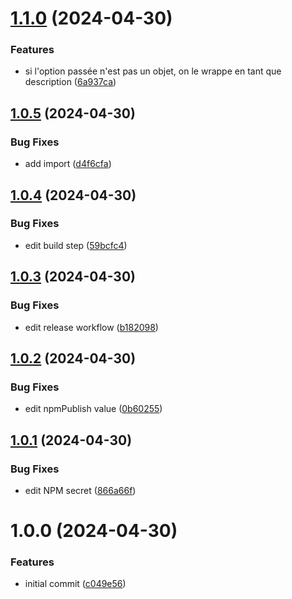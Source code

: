 # [1.1.0](https://github.com/SocialGouv/nuxt-dsfr-toaster-module/compare/v1.0.5...v1.1.0) (2024-04-30)


### Features

* si l'option passée n'est pas un objet, on le wrappe en tant que description ([6a937ca](https://github.com/SocialGouv/nuxt-dsfr-toaster-module/commit/6a937ca20bca3d10139b4fc9674ff784bf993277))

## [1.0.5](https://github.com/SocialGouv/nuxt-dsfr-toaster-module/compare/v1.0.4...v1.0.5) (2024-04-30)


### Bug Fixes

* add import ([d4f6cfa](https://github.com/SocialGouv/nuxt-dsfr-toaster-module/commit/d4f6cfa9475c61d22df9e0c629e4251aa0df041e))

## [1.0.4](https://github.com/SocialGouv/nuxt-dsfr-toaster-module/compare/v1.0.3...v1.0.4) (2024-04-30)


### Bug Fixes

* edit build step ([59bcfc4](https://github.com/SocialGouv/nuxt-dsfr-toaster-module/commit/59bcfc4678acaf928d29b9f3507ca03f260b73da))

## [1.0.3](https://github.com/SocialGouv/nuxt-dsfr-toaster-module/compare/v1.0.2...v1.0.3) (2024-04-30)


### Bug Fixes

* edit release workflow ([b182098](https://github.com/SocialGouv/nuxt-dsfr-toaster-module/commit/b1820986d2fa4ebe7471323decee329003550a12))

## [1.0.2](https://github.com/SocialGouv/nuxt-dsfr-toaster-module/compare/v1.0.1...v1.0.2) (2024-04-30)


### Bug Fixes

* edit npmPublish value ([0b60255](https://github.com/SocialGouv/nuxt-dsfr-toaster-module/commit/0b602550319ebaba6ec6185d616f38ad8d2dd44e))

## [1.0.1](https://github.com/SocialGouv/nuxt-dsfr-toaster-module/compare/v1.0.0...v1.0.1) (2024-04-30)


### Bug Fixes

* edit NPM secret ([866a66f](https://github.com/SocialGouv/nuxt-dsfr-toaster-module/commit/866a66fc9743bedf8abd74c9f7fcece821d8a5e1))

# 1.0.0 (2024-04-30)


### Features

* initial commit ([c049e56](https://github.com/SocialGouv/nuxt-dsfr-toaster-module/commit/c049e569dd82eeebcc8acd320246ab19896927a8))
